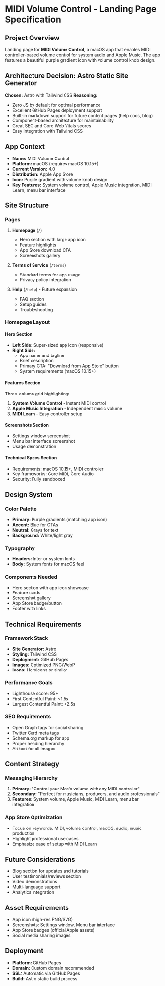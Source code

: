 # MIDI Volume Control - Landing Page Specification

## Project Overview
Landing page for **MIDI Volume Control**, a macOS app that enables MIDI controller-based volume control for system audio and Apple Music. The app features a beautiful purple gradient icon with volume control knob design.

## Architecture Decision: Astro Static Site Generator
**Chosen:** Astro with Tailwind CSS
**Reasoning:**
- Zero JS by default for optimal performance
- Excellent GitHub Pages deployment support
- Built-in markdown support for future content pages (help docs, blog)
- Component-based architecture for maintainability
- Great SEO and Core Web Vitals scores
- Easy integration with Tailwind CSS

## App Context
- **Name:** MIDI Volume Control
- **Platform:** macOS (requires macOS 10.15+)
- **Current Version:** 4.0
- **Distribution:** Apple App Store
- **Icon:** Purple gradient with volume knob design
- **Key Features:** System volume control, Apple Music integration, MIDI Learn, menu bar interface

## Site Structure

### Pages
1. **Homepage** (`/`)
   - Hero section with large app icon
   - Feature highlights
   - App Store download CTA
   - Screenshots gallery

2. **Terms of Service** (`/terms`)
   - Standard terms for app usage
   - Privacy policy integration

3. **Help** (`/help`) - Future expansion
   - FAQ section
   - Setup guides
   - Troubleshooting

### Homepage Layout

#### Hero Section
- **Left Side:** Super-sized app icon (responsive)
- **Right Side:** 
  - App name and tagline
  - Brief description
  - Primary CTA: "Download from App Store" button
  - System requirements (macOS 10.15+)

#### Features Section
Three-column grid highlighting:
1. **System Volume Control** - Instant MIDI control
2. **Apple Music Integration** - Independent music volume
3. **MIDI Learn** - Easy controller setup

#### Screenshots Section
- Settings window screenshot
- Menu bar interface screenshot
- Usage demonstration

#### Technical Specs Section
- Requirements: macOS 10.15+, MIDI controller
- Key frameworks: Core MIDI, Core Audio
- Security: Fully sandboxed

## Design System

### Color Palette
- **Primary:** Purple gradients (matching app icon)
- **Accent:** Blue for CTAs
- **Neutral:** Grays for text
- **Background:** White/light gray

### Typography
- **Headers:** Inter or system fonts
- **Body:** System fonts for macOS feel

### Components Needed
- Hero section with app icon showcase
- Feature cards
- Screenshot gallery
- App Store badge/button
- Footer with links

## Technical Requirements

### Framework Stack
- **Site Generator:** Astro
- **Styling:** Tailwind CSS
- **Deployment:** GitHub Pages
- **Images:** Optimized PNG/WebP
- **Icons:** Heroicons or similar

### Performance Goals
- Lighthouse score: 95+
- First Contentful Paint: <1.5s
- Largest Contentful Paint: <2.5s

### SEO Requirements
- Open Graph tags for social sharing
- Twitter Card meta tags
- Schema.org markup for app
- Proper heading hierarchy
- Alt text for all images

## Content Strategy

### Messaging Hierarchy
1. **Primary:** "Control your Mac's volume with any MIDI controller"
2. **Secondary:** "Perfect for musicians, producers, and audio professionals"
3. **Features:** System volume, Apple Music, MIDI Learn, menu bar integration

### App Store Optimization
- Focus on keywords: MIDI, volume control, macOS, audio, music production
- Highlight professional use cases
- Emphasize ease of setup with MIDI Learn

## Future Considerations
- Blog section for updates and tutorials
- User testimonials/reviews section
- Video demonstrations
- Multi-language support
- Analytics integration

## Asset Requirements
- App icon (high-res PNG/SVG)
- Screenshots: Settings window, Menu bar interface
- App Store badges (official Apple assets)
- Social media sharing images

## Deployment
- **Platform:** GitHub Pages
- **Domain:** Custom domain recommended
- **SSL:** Automatic via GitHub Pages
- **Build:** Astro static build process